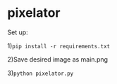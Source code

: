 # pixelator
Set up:

1)``pip install -r requirements.txt``

2)Save desired image as main.png

3)``python pixelator.py``

